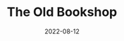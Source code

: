 ---
title: The Old Bookshop
description: The following is a table of data for a choose-your-own-adventure story set in a vast second-hand bookshop where you are searching for an ancient tome of erotic art. 
date: 2022-08-12
tags:
- GPT-3
layout: layouts/game.njk
prompt: The following is a table of data for a choose-your-own-adventure story set in a vast second-hand bookshop where you are searching for an ancient tome of erotic art. Each row represents one page. Each page has two or three different choices. The game is won when you find the tome or is lost if the shop closes. In the story the text is very descriptive and written in evocative language. It should not be possible to get stuck in a loop. The choices can involve interacting with items, navigating or talking to characters. The first page describes your quest.
choices_prompt: hide
raw_output: "|1|The Bookshop|You are in a dusty old bookshop. It smells of paper and ink. You are looking for a specific book, an ancient tome of erotic art. You hope to find it among the stacks of musty old books.|Search the stacks|2|Leave the shop|10|Talk to the shopkeeper|5|^|2|Searching the Stacks|You search through the stacks of books, looking for the ancient tome. You find many interesting books, but not the one you are looking for. You hear a noise from the front of the shop.|Keep searching|3|Investigate the noise|4|Leave the shop|10|^|3|Keep Searching|You keep searching through the stacks, but you do not find the book you are looking for. You hear a noise from the front of the shop.|Investigate the noise|4|Leave the shop|10|^|4|Investigating the Noise|You head towards the noise and find that it is coming from the shopkeeper. He is muttering to himself and looks up as you approach.|Talk to the shopkeeper|5|Leave the shop|10|^|5|Talking to the Shopkeeper|The shopkeeper looks at you with a knowing smile. He seems to know why you are really here.|Tell him you are looking for the ancient tome of erotic art|6|Tell him you are just browsing|7|Leave the shop|10|^|6|Looking for the Tome|The shopkeeper nods and leads you to the back of the shop. He shows you a stack of books, all of them ancient tomes of erotic art.|Pick up one of the tomes|8|Leave the shop|10|^|7|Just Browsing|The shopkeeper nods and leaves you to browse. You find many interesting books, but not the one you are looking for. You hear a noise from the front of the shop.|Investigate the noise|4|Leave the shop|10|^|8|Picking up a Tome|You pick up one of the tomes and leaf through it. The illustrations are beautiful and the text is quite explicit. You hear a noise from the front of the shop.|Investigate the noise|9|Leave the shop|11|^|9|Investigating the Noise|You head towards the noise and find that it is coming from the shopkeeper. He is on the phone and looks up as you approach.|Talk to the shopkeeper|5|Leave the shop|10|^|10|The End|You leave the shop and head home, empty-handed.|-|-|-|-|^|11|The End|You leave the shop with the ancient tome of erotic art in hand. You head home and spend the night leafing through its pages.|-|-|-|-"
---